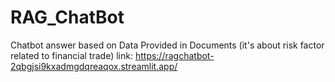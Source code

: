 # RAG_ChatBot
Chatbot answer based on Data Provided in Documents (it's about risk factor related to financial trade)
link: https://ragchatbot-2qbgjsi9kxadmgdqreaqox.streamlit.app/
